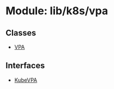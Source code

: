 # Module: lib/k8s/vpa

## Classes

- [VPA](../classes/lib_k8s_vpa.VPA.md)

## Interfaces

- [KubeVPA](../interfaces/lib_k8s_vpa.KubeVPA.md)
